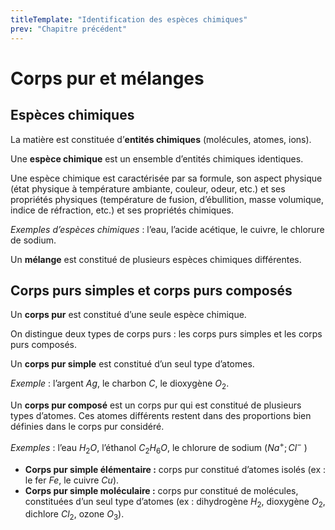 ```yaml
---
titleTemplate: "Identification des espèces chimiques"
prev: "Chapitre précédent"
---
```


# Corps pur et mélanges

## Espèces chimiques

La matière est constituée d’**entités chimiques** (molécules, atomes, ions).

Une **espèce chimique** est un ensemble d’entités chimiques identiques.

Une espèce chimique est caractérisée par sa formule, son aspect physique (état physique à température ambiante, couleur, odeur, etc.) et ses  propriétés physiques (température de fusion, d’ébullition, masse  volumique, indice de réfraction, etc.) et ses propriétés chimiques.

*Exemples d’espèces chimiques* : l’eau, l’acide acétique, le cuivre, le chlorure de sodium.

Un **mélange** est constitué de plusieurs espèces chimiques différentes.

## Corps purs simples et corps purs composés

Un **corps pur** est constitué d’une seule espèce chimique.

On distingue deux types de corps purs : les corps purs simples et les corps purs composés.

Un **corps pur simple** est constitué d’un seul type d’atomes.

*Exemple* : l’argent $Ag$, le charbon $C$, le dioxygène $O_2$.

Un **corps pur composé** est un corps pur qui est constitué de plusieurs types d’atomes. Ces  atomes différents restent dans des proportions bien définies dans le corps pur considéré.

*Exemples* : l’eau $H_2 O$, l’éthanol $C_2 H_6 O$, le chlorure de sodium ($Na^+ ; Cl^-$ )

- **Corps pur simple élémentaire :** corps pur constitué d’atomes isolés (ex : le fer $Fe$, le cuivre $Cu$).
- **Corps pur simple moléculaire :** corps pur constitué de molécules, constituées d’un seul type d’atomes (ex : dihydrogène $H_2$, dioxygène $O_2$, dichlore $Cl_2$, ozone $O_3$).
